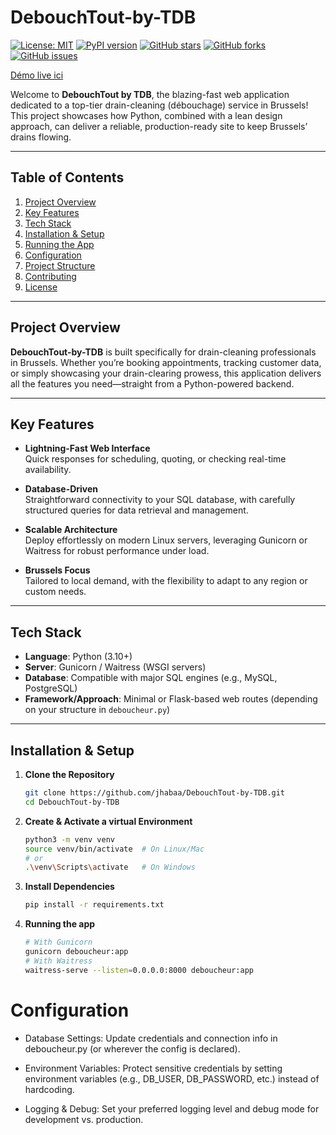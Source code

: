 # DebouchTout-by-TDB
[![License: MIT](https://img.shields.io/badge/License-MIT-blue.svg)](LICENSE)
[![PyPI version](https://badge.fury.io/py/debouchtout-tdb.svg)](https://pypi.org/project/debouchtout-tdb)
[![GitHub stars](https://img.shields.io/github/stars/jhabaa/DebouchTout-by-TDB.svg)](https://github.com/jhabaa/DebouchTout-by-TDB/stargazers)
[![GitHub forks](https://img.shields.io/github/forks/jhabaa/DebouchTout-by-TDB.svg)](https://github.com/jhabaa/DebouchTout-by-TDB/network)
[![GitHub issues](https://img.shields.io/github/issues/username/repo.svg)](https://github.com/jhabaa/DebouchTout-by-TDB/issues)

[Démo live ici](https://debouchtoucom)


Welcome to **DebouchTout by TDB**, the blazing-fast web application dedicated to a top-tier drain-cleaning (débouchage) service in Brussels! This project showcases how Python, combined with a lean design approach, can deliver a reliable, production-ready site to keep Brussels’ drains flowing.

---

## Table of Contents

1. [Project Overview](#project-overview)  
2. [Key Features](#key-features)  
3. [Tech Stack](#tech-stack)  
4. [Installation & Setup](#installation--setup)  
5. [Running the App](#running-the-app)  
6. [Configuration](#configuration)  
7. [Project Structure](#project-structure)  
8. [Contributing](#contributing)  
9. [License](#license)

---

## Project Overview

**DebouchTout-by-TDB** is built specifically for drain-cleaning professionals in Brussels. Whether you’re booking appointments, tracking customer data, or simply showcasing your drain-clearing prowess, this application delivers all the features you need—straight from a Python-powered backend.

---

## Key Features

- **Lightning-Fast Web Interface**  
  Quick responses for scheduling, quoting, or checking real-time availability.
  
- **Database-Driven**  
  Straightforward connectivity to your SQL database, with carefully structured queries for data retrieval and management.

- **Scalable Architecture**  
  Deploy effortlessly on modern Linux servers, leveraging Gunicorn or Waitress for robust performance under load.

- **Brussels Focus**  
  Tailored to local demand, with the flexibility to adapt to any region or custom needs.

---

## Tech Stack

- **Language**: Python (3.10+)  
- **Server**: Gunicorn / Waitress (WSGI servers)  
- **Database**: Compatible with major SQL engines (e.g., MySQL, PostgreSQL)  
- **Framework/Approach**: Minimal or Flask-based web routes (depending on your structure in `deboucheur.py`)

---

## Installation & Setup

1. **Clone the Repository**  
   ```bash
   git clone https://github.com/jhabaa/DebouchTout-by-TDB.git
   cd DebouchTout-by-TDB
   ```
2. **Create & Activate a virtual Environment**
   ```bash
   python3 -m venv venv
   source venv/bin/activate  # On Linux/Mac
   # or
   .\venv\Scripts\activate   # On Windows
   ```
3. **Install Dependencies**
   ```bash
   pip install -r requirements.txt
   ```
5. **Running the app**
   ```bash
   # With Gunicorn
   gunicorn deboucheur:app
   # With Waitress
   waitress-serve --listen=0.0.0.0:8000 deboucheur:app
   ```
# Configuration

-	Database Settings: Update credentials and connection info in deboucheur.py (or wherever the config is declared).

-	Environment Variables: Protect sensitive credentials by setting environment variables (e.g., DB_USER, DB_PASSWORD, etc.) instead of hardcoding.

-	Logging & Debug: Set your preferred logging level and debug mode for development vs. production.
